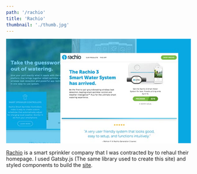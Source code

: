```yaml
---
path: '/rachio'
title: 'Rachio'
thumbnail: './thumb.jpg'
---
```


![Rachio](thumb.jpg)

[Rachio](https://rachio.com) is a smart sprinkler company that I was contracted by to rehaul their homepage. I used Gatsby.js (The same library used to create this site) and styled components to build the [site](https://github.com/EricSSartorius/bloctime).
